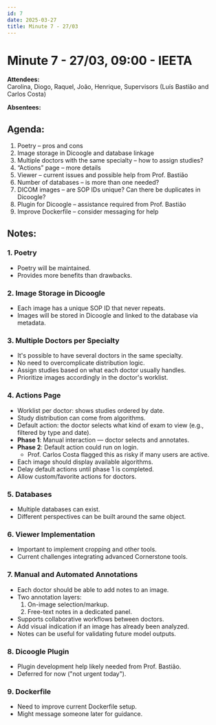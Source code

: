 ```yaml
---
id: 7
date: 2025-03-27
title: Minute 7 - 27/03
---
```


# Minute 7 - 27/03, 09:00 - IEETA

**Attendees:**  
Carolina, Diogo, Raquel, João, Henrique, Supervisors (Luís Bastião and Carlos Costa)

**Absentees:**  

## Agenda:
1. Poetry – pros and cons
2. Image storage in Dicoogle and database linkage
3. Multiple doctors with the same specialty – how to assign studies?
4. “Actions” page – more details
5. Viewer – current issues and possible help from Prof. Bastião
6. Number of databases – is more than one needed?
7. DICOM images – are SOP IDs unique? Can there be duplicates in Dicoogle?
8. Plugin for Dicoogle – assistance required from Prof. Bastião
9. Improve Dockerfile – consider messaging for help

## Notes:

### 1. **Poetry**
- Poetry will be maintained.
- Provides more benefits than drawbacks.

### 2. **Image Storage in Dicoogle**
- Each image has a unique SOP ID that never repeats.
- Images will be stored in Dicoogle and linked to the database via metadata.

### 3. **Multiple Doctors per Specialty**
- It's possible to have several doctors in the same specialty.
- No need to overcomplicate distribution logic.
- Assign studies based on what each doctor usually handles.
- Prioritize images accordingly in the doctor's worklist.

### 4. **Actions Page**
- Worklist per doctor: shows studies ordered by date.
- Study distribution can come from algorithms.
- Default action: the doctor selects what kind of exam to view (e.g., filtered by type and date).
- **Phase 1**: Manual interaction — doctor selects and annotates.
- **Phase 2**: Default action could run on login.
  - Prof. Carlos Costa flagged this as risky if many users are active.
- Each image should display available algorithms.
- Delay default actions until phase 1 is completed.
- Allow custom/favorite actions for doctors.

### 5. **Databases**
- Multiple databases can exist.
- Different perspectives can be built around the same object.

### 6. **Viewer Implementation**
- Important to implement cropping and other tools.
- Current challenges integrating advanced Cornerstone tools.

### 7. **Manual and Automated Annotations**
- Each doctor should be able to add notes to an image.
- Two annotation layers:
  1. On-image selection/markup.
  2. Free-text notes in a dedicated panel.
- Supports collaborative workflows between doctors.
- Add visual indication if an image has already been analyzed.
- Notes can be useful for validating future model outputs.

### 8. **Dicoogle Plugin**
- Plugin development help likely needed from Prof. Bastião.
- Deferred for now ("not urgent today").

### 9. **Dockerfile**
- Need to improve current Dockerfile setup.
- Might message someone later for guidance.

